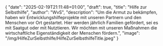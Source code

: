 {
    "date": "2025-02-19T21:11:48+01:00",
    "draft": true,
    "title": "Hilfe zur Selbsthilfe",
    "author": "WvS",
    "description": "Um die Armut zu bekämpfen, haben wir Entwicklungshilfeprojekte mit unseren Partnern und den Menschen vor Ort gestartet. Hier werden jährlich Familien gefördert, sei es mit Saatgut oder mit Nutztieren. Wir möchten mit unseren Maßnahmen die wirtschaftliche Eigenständigkeit der Menschen fördern.",
    "image": "/img/HilfeZurSelbsthilfe/HilfeZurSelbsthilfeTitle.jpeg"
}


